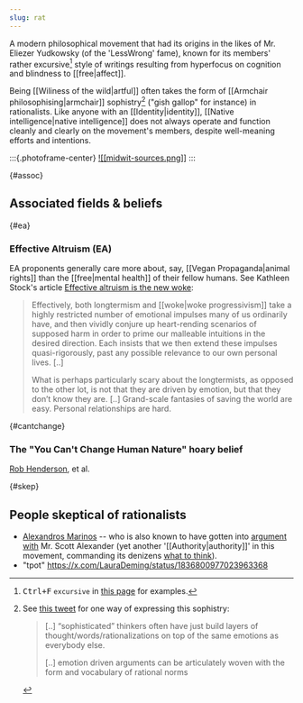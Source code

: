 ```yaml
---
slug: rat
---
```


A modern philosophical movement that had its origins in the likes of Mr. Eliezer Yudkowsky (of the 'LessWrong' fame), known for its members' rather excursive[^ex] style of writings resulting from hyperfocus on cognition and blindness to [[free|affect]].

Being [[Wiliness of the wild|artful]] often takes the form of [[Armchair philosophising|armchair]] sophistry[^sop] ("gish gallop" for instance) in rationalists. Like anyone with an [[Identity|identity]], [[Native intelligence|native intelligence]] does not always operate and function cleanly and clearly on the movement's members, despite well-meaning efforts and intentions.

:::{.photoframe-center}
[![[midwit-sources.png]]](https://knowyourmeme.com/photos/2031360-iq-bell-curve-midwit)
:::

{#assoc}
## Associated fields & beliefs

{#ea}
### Effective Altruism (EA)

EA proponents generally care more about, say, [[Vegan Propaganda|animal rights]] than the [[free|mental health]] of their fellow humans. See Kathleen Stock's article [Effective altruism is the new woke](https://unherd.com/2022/09/effective-altruism-is-the-new-woke/):

> Effectively, both longtermism and [[woke|woke progressivism]] take a highly restricted number of emotional impulses many of us ordinarily have, and then vividly conjure up heart-rending scenarios of supposed harm in order to prime our malleable intuitions in the desired direction. Each insists that we then extend these impulses quasi-rigorously, past any possible relevance to our own personal lives. [..]
> 
> What is perhaps particularly scary about the longtermists, as opposed to the other lot, is not that they are driven by emotion, but that they don’t know they are. [..] Grand-scale fantasies of saving the world are easy. Personal relationships are hard.

{#cantchange}
### The "You Can't Change Human Nature" hoary belief

[Rob Henderson](https://twitter.com/sridca/status/1720474628005482524), et al.

{#skep}
## People skeptical of rationalists

- [Alexandros Marinos](https://twitter.com/search?q=rationalists%20from%3AalexandrosM&src=typed_query) -- who is also known to have gotten into [argument with](https://nitter.net/alexandrosM/status/1533327207795335168) Mr. Scott Alexander (yet another '[[Authority|authority]]' in this movement, commanding its denizens [what to think](https://doyourownresearch.substack.com/p/scott-alexandriad-iii-driving-up?s=r)).
- "tpot" https://x.com/LauraDeming/status/1836800977023963368

[^ex]: <kbd>Ctrl+F</kbd> `excursive` in [this page](http://www.actualfreedom.com.au/richard/listdcorrespondence/listdclaudiu2.htm) for examples.

[^sop]: See [this tweet](https://twitter.com/karlprosser/status/1479528095426113538) for one way of expressing this sophistry:

    > [..] “sophisticated” thinkers often have just build layers of thought/words/rationalizations on top of the same emotions as everybody else.
    > 
    > [..] emotion driven arguments can be articulately woven with the form and vocabulary of rational norms

